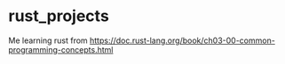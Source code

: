 # rust_projects

Me learning rust from https://doc.rust-lang.org/book/ch03-00-common-programming-concepts.html
